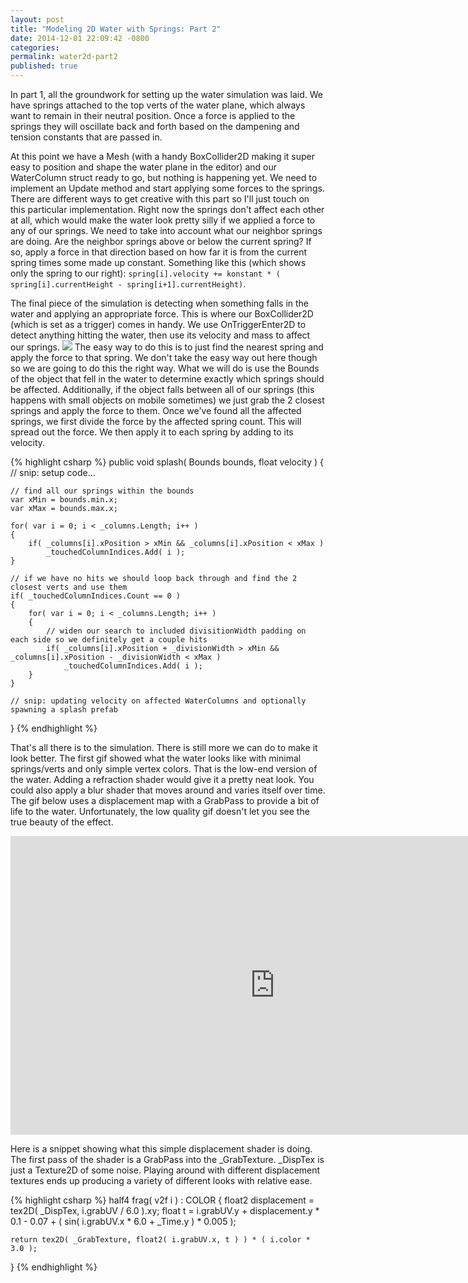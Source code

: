 ```yaml
---
layout: post
title: "Modeling 2D Water with Springs: Part 2"
date: 2014-12-01 22:09:42 -0800
categories:
permalink: water2d-part2
published: true
---
```



In part 1, all the groundwork for setting up the water simulation was laid. We have springs attached to the top verts of the water plane, which always want to remain in their neutral position. Once a force is applied to the springs they will oscillate back and forth based on the dampening and tension constants that are passed in.

<!-- more -->

At this point we have a Mesh (with a handy BoxCollider2D making it super easy to position and shape the water plane in the editor) and our WaterColumn struct ready to go, but nothing is happening yet. We need to implement an Update method and start applying some forces to the springs. There are different ways to get creative with this part so I'll just touch on this particular implementation. Right now the springs don't affect each other at all, which would make the water look pretty silly if we applied a force to any of our springs. We need to take into account what our neighbor springs are doing. Are the neighbor springs above or below the current spring? If so, apply a force in that direction based on how far it is from the current spring times some made up constant. Something like this (which shows only the spring to our right): `spring[i].velocity += konstant * ( spring[i].currentHeight - spring[i+1].currentHeight)`.


The final piece of the simulation is detecting when something falls in the water and applying an appropriate force. This is where our BoxCollider2D (which is set as a trigger) comes in handy. We use OnTriggerEnter2D to detect anything hitting the water, then use its velocity and mass to affect our springs. ![](/images/posts/water2d/splash.png) The easy way to do this is to just find the nearest spring and apply the force to that spring. We don't take the easy way out here though so we are going to do this the right way. What we will do is use the Bounds of the object that fell in the water to determine exactly which springs should be affected. Additionally, if the object falls between all of our springs (this happens with small objects on mobile sometimes) we just grab the 2 closest springs and apply the force to them. Once we've found all the affected springs, we first divide the force by the affected spring count. This will spread out the force. We then apply it to each spring by adding to its velocity.


{% highlight csharp %}
public void splash( Bounds bounds, float velocity )
{
	// snip: setup code...

	// find all our springs within the bounds
	var xMin = bounds.min.x;
	var xMax = bounds.max.x;

	for( var i = 0; i < _columns.Length; i++ )
	{
		if( _columns[i].xPosition > xMin && _columns[i].xPosition < xMax )
			_touchedColumnIndices.Add( i );
	}

	// if we have no hits we should loop back through and find the 2 closest verts and use them
	if( _touchedColumnIndices.Count == 0 )
	{
		for( var i = 0; i < _columns.Length; i++ )
		{
			// widen our search to included divisitionWidth padding on each side so we definitely get a couple hits
			if( _columns[i].xPosition + _divisionWidth > xMin && _columns[i].xPosition - _divisionWidth < xMax )
				_touchedColumnIndices.Add( i );
		}
	}

	// snip: updating velocity on affected WaterColumns and optionally spawning a splash prefab
}
{% endhighlight %}


That's all there is to the simulation. There is still more we can do to make it look better. The first gif showed what the water looks like with minimal springs/verts and only simple vertex colors. That is the low-end version of the water. Adding a refraction shader would give it a pretty neat look. You could also apply a blur shader that moves around and varies itself over time. The gif below uses a displacement map with a GrabPass to provide a bit of life to the water. Unfortunately, the low quality gif doesn't let you see the true beauty of the effect.


<iframe src="http://gfycat.com/ifr/FreshGroundedAmericanmarten" frameborder="0" scrolling="no" width="846" height="478" style="-webkit-backface-visibility: hidden;-webkit-transform: scale(1);" ></iframe>


Here is a snippet showing what this simple displacement shader is doing. The first pass of the shader is a GrabPass into the _GrabTexture. _DispTex is just a Texture2D of some noise. Playing around with different displacement textures ends up producing a variety of different looks with relative ease.


{% highlight csharp %}
half4 frag( v2f i ) : COLOR
{
	float2 displacement = tex2D( _DispTex, i.grabUV / 6.0 ).xy;
	float t = i.grabUV.y + displacement.y * 0.1 - 0.07 + ( sin( i.grabUV.x * 6.0 + _Time.y ) * 0.005 );

	return tex2D( _GrabTexture, float2( i.grabUV.x, t ) ) * ( i.color * 3.0 );
}
{% endhighlight %}